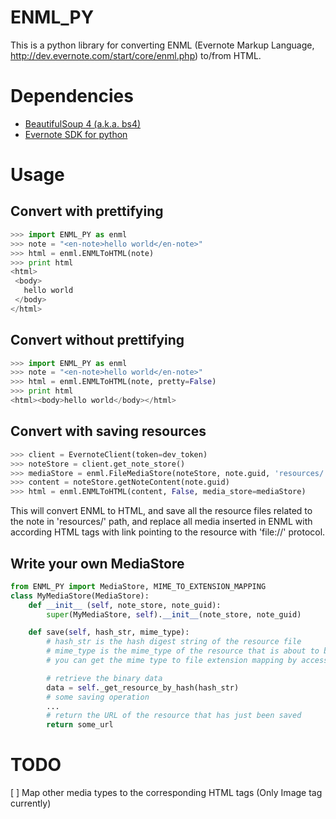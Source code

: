 ENML_PY
=======

This is a python library for converting ENML (Evernote Markup Language, http://dev.evernote.com/start/core/enml.php) to/from HTML.

Dependencies
=======
- [BeautifulSoup 4 (a.k.a. bs4)](http://www.crummy.com/software/BeautifulSoup/bs4/doc/#installing-beautiful-soup)
- [Evernote SDK for python](http://dev.evernote.com/start/guides/python.php)

Usage
=======
Convert with prettifying
-----
```python
>>> import ENML_PY as enml
>>> note = "<en-note>hello world</en-note>"
>>> html = enml.ENMLToHTML(note)
>>> print html
<html>
 <body>
   hello world
 </body>
</html>
```

Convert without prettifying
-----

```python
>>> import ENML_PY as enml
>>> note = "<en-note>hello world</en-note>"
>>> html = enml.ENMLToHTML(note, pretty=False)
>>> print html
<html><body>hello world</body></html>
```

Convert with saving resources
-----

```python
>>> client = EvernoteClient(token=dev_token)
>>> noteStore = client.get_note_store()
>>> mediaStore = enml.FileMediaStore(noteStore, note.guid, 'resources/')
>>> content = noteStore.getNoteContent(note.guid)
>>> html = enml.ENMLToHTML(content, False, media_store=mediaStore)
```

This will convert ENML to HTML, and save all the resource files related to the note in 'resources/' path, and replace all media inserted in ENML with according HTML tags with link pointing to the resource with 'file://' protocol.

Write your own MediaStore
-----

``` python
from ENML_PY import MediaStore, MIME_TO_EXTENSION_MAPPING
class MyMediaStore(MediaStore):
    def __init__ (self, note_store, note_guid):
        super(MyMediaStore, self).__init__(note_store, note_guid)

    def save(self, hash_str, mime_type):
        # hash_str is the hash digest string of the resource file
        # mime_type is the mime_type of the resource that is about to be saved
        # you can get the mime type to file extension mapping by accessing the dict MIME_TO_EXTENSION_MAPPING

        # retrieve the binary data
        data = self._get_resource_by_hash(hash_str)
        # some saving operation
        ...
        # return the URL of the resource that has just been saved
        return some_url
```

TODO
======
[ ] Map other media types to the corresponding HTML tags (Only Image tag currently)
